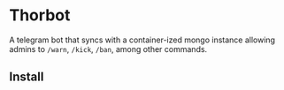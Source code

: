 # Thorbot

A telegram bot that syncs with a container-ized mongo instance allowing admins to `/warn`, `/kick`, `/ban`, among other commands.

## Install
